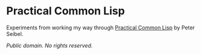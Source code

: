 # Practical Common Lisp

Experiments from working my way through [Practical Common Lisp][pcl] by Peter
Seibel.

[pcl]: https://gigamonkeys.com/book/

_Public domain.  No rights reserved._
